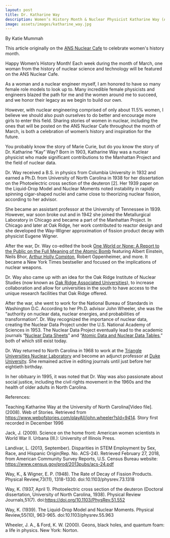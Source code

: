 ```yaml
---
layout: post
title: Dr. Katharine Way
description: Women’s History Month & Nuclear Physicist Katharine Way (ANS Nuclear Cafe Post)
image: assets/images/katharine_way.jpg
---
```


By Katie Mummah

This article originally on the <a href="http://ansnuclearcafe.org/2018/03/07/30594/#sthash.TVKbpr0R.dpbs">ANS Nuclear Cafe</a> to celebrate women's history month.

Happy Women’s History Month! Each week during the month of March, one woman from the history of nuclear science and technology will be featured on the ANS Nuclear Cafe.

As a woman and a nuclear engineer myself, I am honored to have so many female role models to look up to. Many incredible female physicists and engineers blazed the path for me and the women around me to succeed, and we honor their legacy as we begin to build our own.

However, with nuclear engineering comprised of only about 11.5% women, I believe we should also push ourselves to do better and encourage more girls to enter this field. Sharing stories of women in nuclear, including the ones that will be posted on the ANS Nuclear Cafe throughout the month of March, is both a celebration of women’s history and inspiration for the future.

You probably know the story of Marie Curie, but do you know the story of Dr. Katharine “Kay” Way? Born in 1903, Katharine Way was a nuclear physicist who made significant contributions to the Manhattan Project and the field of nuclear data.

Dr. Way received a B.S. in physics from Columbia University in 1932 and earned a Ph.D. from University of North Carolina in 1938 for her dissertation on the Photoelectric cross section of the deuteron [2]. Her 1939 paper on the Liquid-Drop Model and Nuclear Moments noted instability in rapidly spinning cigar-shaped nuclei and came close to theorizing nuclear fission, according to her advisor.

She became an assistant professor at the University of Tennessee in 1939. However, war soon broke out and in 1942 she joined the Metallurgical Laboratory in Chicago and became a part of the Manhattan Project. In Chicago and later at Oak Ridge, her work contributed to reactor design and she developed the Way-Wigner approximation of fission product decay with physicist Eugene Wigner.

After the war, Dr. Way co-edited the book <a href="https://thenewpress.com/books/one-world-or-none">One World or None: A Report to the Public on the Full Meaning of the Atomic Bomb</a> featuring Albert Einstein, Neils Bhor, <a href="http://www.ans.org/honors/awards/award-compton/">Arthur Holly Compton</a>, Robert Oppenheimer, and more. It became a New York Times bestseller and focused on the implications of nuclear weapons.

Dr. Way also came up with an idea for the Oak Ridge Institute of Nuclear Studies (now known as <a href="https://www.orau.org">Oak Ridge Associated Universities</a>), to increase collaboration and allow for universities in the south to have access to the unique research facilities that Oak Ridge offered.

After the war, she went to work for the National Bureau of Standards in Washington D.C. According to her Ph.D. advisor John Wheeler, she was the “authority on nuclear data, nuclear energies, and probabilities of transformation”. Dr. Way recognized the importance of nuclear data, creating the Nuclear Data Project under the U.S. National Academy of Sciences in 1953. The Nuclear Data Project eventually lead to the academic journals “<a href="https://www.sciencedirect.com/journal/nuclear-data-sheets">Nuclear Data Sheets</a>” and “<a href="https://www.sciencedirect.com/journal/atomic-data-and-nuclear-data-tables">Atomic Data and Nuclear Data Tables</a>,” both of which still exist today.

Dr. Way returned to North Carolina in 1968 to work at the <a href="http://www.tunl.duke.edu">Triangle Universities Nuclear Laboratory</a> and become an adjunct professor at <a href="https://duke.edu">Duke University</a>. She remained active in editing journals until just before her eightieth birthday.

In her obituary in 1995, it was noted that Dr. Way was also passionate about social justice, including the civil rights movement in the 1960s and the health of older adults in North Carolina.

References:

Teaching Katharine Way at the University of North Carolina[Video file]. (2008). Web of Stories. Retrieved from https://www.webofstories.com/playAll/john.wheeler?sId=9414. Story first recorded in December 1996

Jack, J. (2009). Science on the home front: American women scientists in World War II. Urbana (Ill.): University of Illinois Press.

Landivar, L. (2013, September). Disparities in STEM Employment by Sex, Race, and Hispanic Origin(Rep. No. ACS-24). Retrieved February 27, 2018, from American Community Survey Reports, U.S. Census Bureau website: https://www.census.gov/prod/2013pubs/acs-24.pdf

Way, K., & Wigner, E. P. (1948). The Rate of Decay of Fission Products. Physical Review,73(11), 1318-1330. doi:10.1103/physrev.73.1318

Way, K. (1937, April 1). Photoelectric cross section of the deuteron (Doctoral dissertation, University of North Carolina, 1938). Physical Review Journals,51(7). doi:https://doi.org/10.1103/PhysRev.51.552

Way, K. (1939). The Liquid-Drop Model and Nuclear Moments. Physical Review,55(10), 963-965. doi:10.1103/physrev.55.963

Wheeler, J. A., & Ford, K. W. (2000). Geons, black holes, and quantum foam: a life in physics. New York: Norton.
